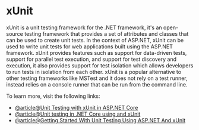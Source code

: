 # xUnit

xUnit is a unit testing framework for the .NET framework, it's an open-source testing framework that provides a set of attributes and classes that can be used to create unit tests. In the context of ASP.NET, xUnit can be used to write unit tests for web applications built using the ASP.NET framework. xUnit provides features such as support for data-driven tests, support for parallel test execution, and support for test discovery and execution, it also provides support for test isolation which allows developers to run tests in isolation from each other. xUnit is a popular alternative to other testing frameworks like MSTest and it does not rely on a test runner, instead relies on a console runner that can be run from the command line.

To learn more, visit the following links:

- [@article@Unit Testing with xUnit in ASP.NET Core](https://code-maze.com/aspnetcore-unit-testing-xunit/)
- [@article@Unit testing in .NET Core using and xUnit](https://learn.microsoft.com/en-us/dotnet/core/testing/unit-testing-with-dotnet-test)
- [@article@Getting Started With Unit Testing Using ASP.NET And xUnit](https://www.c-sharpcorner.com/article/getting-started-with-unit-testing-using-c-sharp-and-xunit/)
